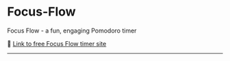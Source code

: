 # Focus-Flow
Focus Flow - a fun, engaging Pomodoro timer


🔗 [Link to free Focus Flow timer site ](https://meronmkifle.github.io/Focus-Flow/)


---
